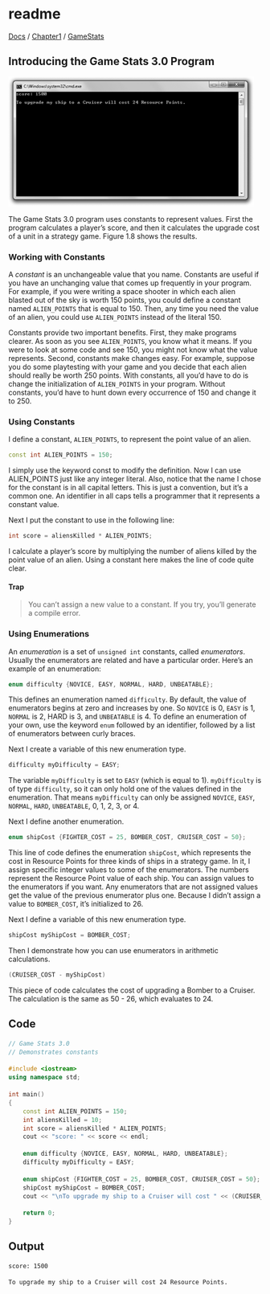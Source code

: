 # readme

[Docs](https://github.com/PiSaucer/book-c-plus-plus/tree/569357054614b69475a73eff46aae33d4998bc5a/docs/README.md) / [Chapter1](https://github.com/PiSaucer/book-c-plus-plus/tree/569357054614b69475a73eff46aae33d4998bc5a/docs/Chapter1/README.md) / [GameStats](https://github.com/PiSaucer/book-c-plus-plus/tree/569357054614b69475a73eff46aae33d4998bc5a/docs/Chapter1/GameStats/README.md)

## Introducing the Game Stats 3.0 Program

![ScreenShot](../.gitbook/assets/Image_064.gif)

The Game Stats 3.0 program uses constants to represent values. First the program calculates a player’s score, and then it calculates the upgrade cost of a unit in a strategy game. Figure 1.8 shows the results.

### Working with Constants

A _constant_ is an unchangeable value that you name. Constants are useful if you have an unchanging value that comes up frequently in your program. For example, if you were writing a space shooter in which each alien blasted out of the sky is worth 150 points, you could define a constant named `ALIEN_POINTS` that is equal to 150. Then, any time you need the value of an alien, you could use `ALIEN_POINTS` instead of the literal 150.

Constants provide two important benefits. First, they make programs clearer. As soon as you see `ALIEN_POINTS`, you know what it means. If you were to look at some code and see 150, you might not know what the value represents. Second, constants make changes easy. For example, suppose you do some playtesting with your game and you decide that each alien should really be worth 250 points. With constants, all you’d have to do is change the initialization of `ALIEN_POINTS` in your program. Without constants, you’d have to hunt down every occurrence of 150 and change it to 250.

### Using Constants

I define a constant, `ALIEN_POINTS`, to represent the point value of an alien.

```cpp
const int ALIEN_POINTS = 150;
```

I simply use the keyword const to modify the definition. Now I can use ALIEN\_POINTS just like any integer literal. Also, notice that the name I chose for the constant is in all capital letters. This is just a convention, but it’s a common one. An identifier in all caps tells a programmer that it represents a constant value.

Next I put the constant to use in the following line:

```cpp
int score = aliensKilled * ALIEN_POINTS;
```

I calculate a player’s score by multiplying the number of aliens killed by the point value of an alien. Using a constant here makes the line of code quite clear.

#### Trap

> You can’t assign a new value to a constant. If you try, you’ll generate a compile error.

### Using Enumerations

An _enumeration_ is a set of `unsigned int` constants, called _enumerators_. Usually the enumerators are related and have a particular order. Here’s an example of an enumeration:

```cpp
enum difficulty {NOVICE, EASY, NORMAL, HARD, UNBEATABLE};
```

This defines an enumeration named `difficulty`. By default, the value of enumerators begins at zero and increases by one. So `NOVICE` is 0, `EASY` is 1, `NORMAL` is 2, HARD is 3, and `UNBEATABLE` is 4. To define an enumeration of your own, use the keyword `enum` followed by an identifier, followed by a list of enumerators between curly braces.

Next I create a variable of this new enumeration type.

```cpp
difficulty myDifficulty = EASY;
```

The variable `myDifficulty` is set to `EASY` \(which is equal to 1\). `myDifficulty` is of type `difficulty`, so it can only hold one of the values defined in the enumeration. That means `myDifficulty` can only be assigned `NOVICE`, `EASY`, `NORMAL`, `HARD`, `UNBEATABLE`, 0, 1, 2, 3, or 4.

Next I define another enumeration.

```cpp
enum shipCost {FIGHTER_COST = 25, BOMBER_COST, CRUISER_COST = 50};
```

This line of code defines the enumeration `shipCost`, which represents the cost in Resource Points for three kinds of ships in a strategy game. In it, I assign specific integer values to some of the enumerators. The numbers represent the Resource Point value of each ship. You can assign values to the enumerators if you want. Any enumerators that are not assigned values get the value of the previous enumerator plus one. Because I didn’t assign a value to `BOMBER_COST`, it’s initialized to 26.

Next I define a variable of this new enumeration type.

```cpp
shipCost myShipCost = BOMBER_COST;
```

Then I demonstrate how you can use enumerators in arithmetic calculations.

```cpp
(CRUISER_COST - myShipCost)
```

This piece of code calculates the cost of upgrading a Bomber to a Cruiser. The calculation is the same as 50 - 26, which evaluates to 24.

## Code

```cpp
// Game Stats 3.0
// Demonstrates constants

#include <iostream>
using namespace std;

int main()
{
    const int ALIEN_POINTS = 150;
    int aliensKilled = 10;
    int score = aliensKilled * ALIEN_POINTS;
    cout << "score: " << score << endl;

    enum difficulty {NOVICE, EASY, NORMAL, HARD, UNBEATABLE};
    difficulty myDifficulty = EASY;

    enum shipCost {FIGHTER_COST = 25, BOMBER_COST, CRUISER_COST = 50};
    shipCost myShipCost = BOMBER_COST;
    cout << "\nTo upgrade my ship to a Cruiser will cost " << (CRUISER_COST - myShipCost) << " Resource Points.\n";

    return 0;
}
```

## Output

```text
score: 1500

To upgrade my ship to a Cruiser will cost 24 Resource Points.
```


